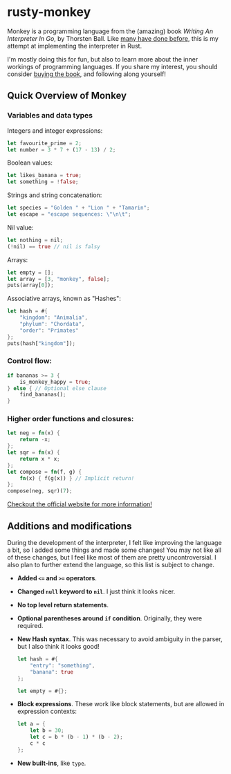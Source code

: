 # rusty-monkey
Monkey is a programming language from the (amazing) book _Writing An Interpreter In Go_, by Thorsten Ball. Like [many have done before](https://github.com/search?q=monkey+rust), this is my attempt at implementing the interpreter in Rust.

I'm mostly doing this for fun, but also to learn more about the inner workings of programming languages. If you share my interest, you should consider [buying the book](https://interpreterbook.com), and following along yourself!

## Quick Overview of Monkey
### Variables and data types
Integers and integer expressions:
```rust
let favourite_prime = 2;
let number = 3 * 7 + (17 - 13) / 2;
```

Boolean values:
```rust
let likes_banana = true;
let something = !false;
```

Strings and string concatenation:
```rust
let species = "Golden " + "Lion " + "Tamarin";
let escape = "escape sequences: \"\n\t";
```

Nil value:
```rust
let nothing = nil;
(!nil) == true // nil is falsy
```

Arrays:
```rust
let empty = [];
let array = [3, "monkey", false];
puts(array[0]);
```

Associative arrays, known as "Hashes":
```rust
let hash = #{
    "kingdom": "Animalia",
    "phylum": "Chordata",
    "order": "Primates"
};
puts(hash["kingdom"]);
```

### Control flow:
```rust
if bananas >= 3 {
    is_monkey_happy = true;
} else { // Optional else clause
    find_bananas();
}
```

### Higher order functions and closures:
```rust
let neg = fn(x) {
    return -x;
};
let sqr = fn(x) {
    return x * x;
};
let compose = fn(f, g) {
    fn(x) { f(g(x)) } // Implicit return!
};
compose(neg, sqr)(7);
```

[Checkout the official website for more information!](https://monkeylang.org/)

## Additions and modifications
During the development of the interpreter, I felt like improving the language a bit, so I added some things and made some changes! You may not like all of these changes, but I feel like most of them are pretty uncontroversial. I also plan to further extend the language, so this list is subject to change.

- **Added `<=` and `>=` operators**.

- **Changed `null` keyword to `nil`**. I just think it looks nicer.

- **No top level return statements**.

- **Optional parentheses around `if` condition**. Originally, they were required.

- **New Hash syntax**. This was necessary to avoid ambiguity in the parser, but I also think it looks good!
    ```rust
    let hash = #{
        "entry": "something",
        "banana": true
    };

    let empty = #{};
    ```

- **Block expressions**. These work like block statements, but are allowed in expression contexts:
    ```rust
    let a = {
        let b = 30;
        let c = b * (b - 1) * (b - 2);
        c * c
    };
    ```

- **New built-ins**, like `type`.
